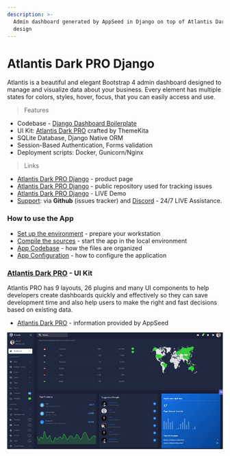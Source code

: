 ```yaml
---
description: >-
  Admin dashboard generated by AppSeed in Django on top of Atlantis Dark PRO
  design
---
```


# Atlantis Dark PRO Django

Atlantis is a beautiful and elegant Bootstrap 4 admin dashboard designed to manage and visualize data about your business. Every element has multiple states for colors, styles, hover, focus, that you can easily access and use.  

> Features

* Codebase - [Django Dashboard Boilerplate](../../boilerplate-code/django-dashboard.md)
* UI Kit: [Atlantis Dark PRO](../../content/bootstrap-template/atlantis-pro.md) crafted by ThemeKita 
* SQLite Database, Django Native ORM
* Session-Based Authentication, Forms validation
* Deployment scripts: Docker, Gunicorn/Nginx 

> Links

* [Atlantis Dark PRO Django](https://appseed.us/admin-dashboards/django-dashboard-atlantis-dark-pro) - product page
* [Atlantis Dark PRO Django](https://github.com/app-generator/django-atlantis-dark-pro) - public repository used for tracking issues 
* [Atlantis Dark PRO Django](https://django-atlantis-dark-pro.appseed-srv1.com/) - LIVE Demo
* [Support](https://appseed.us/support):  via **Github** \(issues tracker\) and [Discord](https://discord.gg/fZC6hup) - 24/7 LIVE Assistance. 



### How to use the App

* [Set up the environment](../../boilerplate-code/django-dashboard.md#environment-1) - prepare your workstation
* [Compile the sources](../../boilerplate-code/django-dashboard.md#build-the-app-1) - start the app in the local environment
* [App Codebase](../../boilerplate-code/django-dashboard.md#app-codebase) - how the files are organized
* [App Configuration](../../boilerplate-code/django-dashboard.md#app-configuration) - how to configure the application



### [Atlantis Dark PRO](../../content/bootstrap-template/atlantis-pro.md) - UI Kit

Atlantis PRO has 9 layouts, 26 plugins and many UI components to help developers create dashboards quickly and effectively so they can save development time and also help users to make the right and fast decisions based on existing data.

* [Atlantis Dark PRO](../../content/bootstrap-template/atlantis-pro.md) - information provided by AppSeed

![Atlantis Dark - Premium Bootstrap template.](../../.gitbook/assets/docs-atlantis-pro-screen.jpg)

